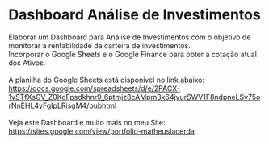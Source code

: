 # Dashboard Análise de Investimentos
Elaborar um Dashboard para Análise de Investimentos com o objetivo de monitorar a rentabilidade da carteira de investimentos.
<br />Incorporar o Google Sheets e o Google Finance para obter a cotação atual dos Ativos.
<br /><br />A planilha do Google Sheets está disponível no link abaixo: 
<br />https://docs.google.com/spreadsheets/d/e/2PACX-1vSTfXsGV_Z0KoFpsdkhnr9_6ptmjz8cAMpm3k64jyurSWV1F8ndpneLSv75orNnEHL4yFgIpLRisgM4/pubhtml
<br /><br />Veja este Dashboard e muito mais no meu Site:
<br />https://sites.google.com/view/portfolio-matheuslacerda
